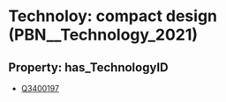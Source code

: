# Technoloy: __compact design__ (PBN__Technology_2021)

## Property: has_TechnologyID

* [Q3400197](Q3400197)

